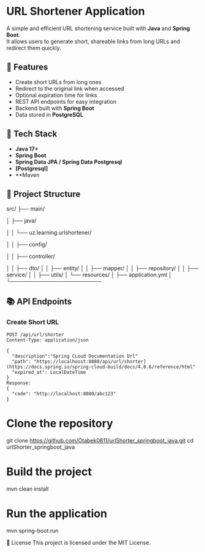 # URL Shortener Application

A simple and efficient URL shortening service built with **Java** and **Spring Boot**.  
It allows users to generate short, shareable links from long URLs and redirect them quickly.

## 🚀 Features
- Create short URLs from long ones
- Redirect to the original link when accessed
- Optional expiration time for links
- REST API endpoints for easy integration
- Backend built with **Spring Boot**
- Data stored in **PostgreSQL**

## 📌 Tech Stack
- **Java 17+**
- **Spring Boot**
- **Spring Data JPA / Spring Data Postgresql**
- **[Postgresql]**
- **Maven 

## 📂 Project Structure

src/
├── main/

│ ├── java/

│ │ └── uz.learning.urlshortener/

│ │ ├── config/

│ │ ├── controller/

│ │ ├── dto/
│ │ ├── entity/
│ │ ├── mapper/
│ │ ├── repository/
│ │ ├── service/
│ │ ├── utils/
│ └── resources/
│ ├── application.yml
│ └────────────────────────


## 📚 API Endpoints

### Create Short URL
```http
POST /api/url/shorter
Content-Type: application/json

{
  "description":"Spring CLoud Documentation Url"
  "path": "https://localhosst:8080/api/url/shorter](https://docs.spring.io/spring-cloud-build/docs/4.0.6/reference/html"
  "expired_at": LocalDateTime
}
Response:
{
  "code": "http://localhost:8080/abc123"
}

```
# Clone the repository
git clone https://github.com/Otabek0811/urlShorter_springboot_java.git
cd urlShorter_springboot_java

# Build the project
mvn clean install

# Run the application
mvn spring-boot:run


📜 License
This project is licensed under the MIT License.
